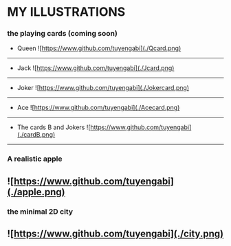 # MY ILLUSTRATIONS


### the playing cards (coming soon)
* Queen
![https://www.github.com/tuyengabi](./Qcard.png)
-------------------------------------


* Jack
![https://www.github.com/tuyengabi](./Jcard.png)
-------------------------------------


* Joker
![https://www.github.com/tuyengabi](./Jokercard.png)
-------------------------------------


* Ace
![https://www.github.com/tuyengabi](./Acecard.png)
-------------------------------------


* The cards B and Jokers
![https://www.github.com/tuyengabi](./cardB.png)
-------------------------------------


### A realistic apple
![https://www.github.com/tuyengabi](./apple.png)
-------------------------------------


### the minimal 2D city
![https://www.github.com/tuyengabi](./city.png)
-------------------------------------




